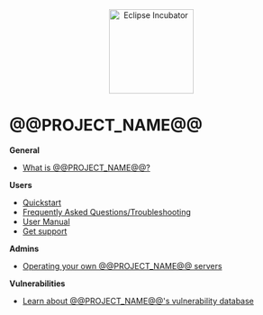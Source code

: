 <center class='expandable'>
<img alt="Eclipse Incubator" width="150" src="./images/eclipse-incubation.png"/>
</center>

# @@PROJECT_NAME@@

**General**

* [What is @@PROJECT_NAME@@?](about/)

**Users**

* [Quickstart](user/tutorials/)
* [Frequently Asked Questions/Troubleshooting](user/support/faq/)
* [User Manual](user/manuals/)
* [Get support](user/support/)

**Admins**

* [Operating your own @@PROJECT_NAME@@ servers](admin/tutorials/docker/)

**Vulnerabilities**

* [Learn about @@PROJECT_NAME@@'s vulnerability database](vuln_db/)
